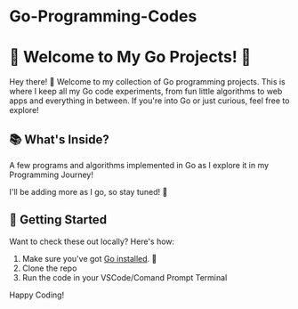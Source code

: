 # Go-Programming-Codes

# 🎉 Welcome to My Go Projects! 🎉

Hey there! 👋 Welcome to my collection of Go programming projects. This is where I keep all my Go code experiments, from fun little algorithms to web apps and everything in between. If you're into Go or just curious, feel free to explore!

## 📚 What's Inside?

A few programs and algorithms implemented in Go as I explore it in my Programming Journey!

I'll be adding more as I go, so stay tuned! 🚀

## 🚀 Getting Started

Want to check these out locally? Here's how:

1. Make sure you've got [Go installed](https://golang.org/dl/). 🐹
2. Clone the repo
3. Run the code in your VSCode/Comand Prompt Terminal

Happy Coding!

